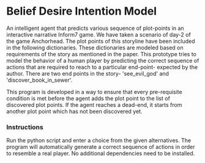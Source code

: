 # Belief Desire Intention Model
An intelligent agent that predicts various sequence of plot-points in an interactive narrative Inform7 game. We have taken a scenario of day-2 of the game Anchorhead. The plot points of this storyline have been included in the following dictionaries. These dictionaries are modeled based on requirements of the story as mentioned in the paper. This prototype tries to model the behavior of a human player by predicting the correct sequence of actions that are required to reach to a particular end-point- expected by the author. There are two end points in the story- 'see_evil_god' and 'discover_book_in_sewer'.

This program is developed in a way to ensure that every pre-requisite condition is met before the agent adds the plot point to the list of discovered plot points. If the agent reaches a dead-end, it starts from another plot point which has not been discovered yet.

### Instructions  
Run the python script and enter a choice from the given alternatives. The program will automatically generate a
correct sequence of actions in order to resemble a real player. No additional dependencies need to be installed.
